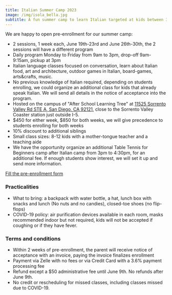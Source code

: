 ```yaml
---
title: Italian Summer Camp 2023
image: /img/isola_bella.jpg
subtitle: A fun summer camp to learn Italian targeted at kids between 3rd grade and 8th grade with no previous knowledge of Italian
---
```


We are happy to open pre-enrollment for our summer camp:

* 2 sessions, 1 week each, June 19th-23rd and June 26th-30th, the 2 sessions will have a different program
* Daily program Monday to Friday from 9am to 3pm, drop-off 9am-9:15am, pickup at 3pm
* Italian language classes focused on conversation, learn about Italian food, art and architecture, outdoor games in Italian, board-games, arts&crafts, music.
* No previous knowledge of Italian required, depending on students enrolling, we could organize an additional class for kids that already speak Italian. We will send all details in the notice of acceptance into the program.
* Hosted on the campus of "After School Learning Tree" at [11525 Sorrento Valley Rd STE A, San Diego, CA 92121](https://www.google.com/maps/place/After+School+Learning+Tree/@32.9113616,-117.2305672,15z/data=!4m6!3m5!1s0x80dc06f8b75cc61b:0x2f1f3cf711f6503b!8m2!3d32.9113616!4d-117.2305672!16s%2Fg%2F1tywy79h), close to the Sorrento Valley Coaster station just outside I-5.
* $450 for either week, $850 for both weeks, we will give precedence to students enrolling for both weeks
* 10% discount to additional siblings
* Small class sizes: 8-12 kids with a mother-tongue teacher and a teaching aide
* We have the opportunity organize an additional Table Tennis for Beginners camp after Italian camp from 3pm to 4:30pm, for an additional fee. If enough students show interest, we will set it up and send more information.

<div class="tc">
<a href="https://docs.google.com/forms/d/e/1FAIpQLSdenOD2YOvYsMTMMGZpyo45kP5rUyCuUFdfXPbxcTfiVtypTA/viewform?usp=sf_link" class="btn raise">Fill the pre-enrollment form</a>
</div>

### Practicalities

* What to bring: a backpack with water bottle, a hat, lunch box with snacks and lunch (No nuts and no candies), closed-toe shoes (no flip-flops)
* COVID-19 policy: air purification devices available in each room, masks recommended indoor but not required, kids will not be accepted if coughing or if they have fever.

### Terms and conditions

* Within 2 weeks of pre-enrollment, the parent will receive notice of acceptance with an invoice, paying the invoice finalizes enrollment
* Payment via Zelle with no fees or via Credit Card with a 3.6% payment processing fee
* Refund except a $50 administrative fee until June 9th. No refunds after June 9th.
* No credit or rescheduling for missed classes, including classes missed due to COVID-19.
